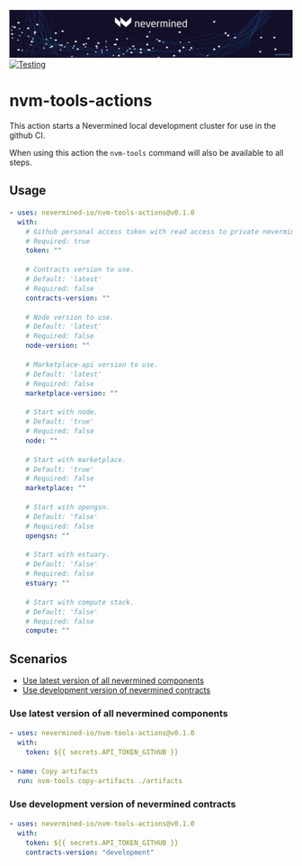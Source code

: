 [![banner](https://raw.githubusercontent.com/nevermined-io/assets/main/images/logo/banner_logo.png)](https://nevermined.io)
[![Testing](https://github.com/nevermined-io/nvm-tools-actions/actions/workflows/testing.yml/badge.svg)](https://github.com/nevermined-io/nvm-tools-actions/actions/workflows/testing.yml)

# nvm-tools-actions

This action starts a Nevermined local development cluster for use in the github CI.

When using this action the `nvm-tools` command will also be available to all steps.

## Usage

```yaml
- uses: nevermined-io/nvm-tools-actions@v0.1.0
  with:
    # Github personal access token with read access to private nevermined-io organization repos
    # Required: true
    token: ""

    # Contracts version to use.
    # Default: 'latest'
    # Required: false
    contracts-version: ""

    # Node version to use.
    # Default: 'latest'
    # Required: false
    node-version: ""

    # Marketplace-api version to use.
    # Default: 'latest'
    # Required: false
    marketplace-version: ""

    # Start with node.
    # Default: 'true'
    # Required: false
    node: ""

    # Start with marketplace.
    # Default: 'true'
    # Required: false
    marketplace: ""

    # Start with opengsn.
    # Default: 'false'
    # Required: false
    opengsn: ""

    # Start with estuary.
    # Default: 'false'
    # Required: false
    estuary: ""

    # Start with compute stack.
    # Default: 'false'
    # Required: false
    compute: ""
```

## Scenarios

- [Use latest version of all nevermined components](#Use-latest-version-of-all-nevermined-components)
- [Use development version of nevermined contracts](#Use-development-version-of-nevermined-contracts)

### Use latest version of all nevermined components

```yaml
- uses: nevermined-io/nvm-tools-actions@v0.1.0
  with:
    token: ${{ secrets.API_TOKEN_GITHUB }}

- name: Copy artifacts
  run: nvm-tools copy-artifacts ./artifacts
```

### Use development version of nevermined contracts

```yaml
- uses: nevermined-io/nvm-tools-actions@v0.1.0
  with:
    token: ${{ secrets.API_TOKEN_GITHUB }}
    contracts-version: "development"
```
